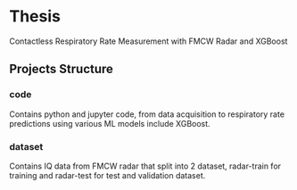 # Thesis
Contactless Respiratory Rate Measurement with FMCW Radar and XGBoost


## Projects Structure
### code
Contains python and jupyter code, from data acquisition to respiratory rate predictions using various ML models include XGBoost.

### dataset
Contains IQ data from FMCW radar that split into 2 dataset, radar-train for training and radar-test for test and validation dataset.

